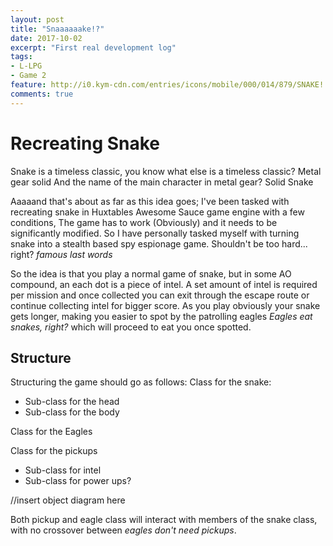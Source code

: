 ```yaml
---
layout: post
title: "Snaaaaaake!?"
date: 2017-10-02
excerpt: "First real development log"
tags:
- L-LPG
- Game 2
feature: http://i0.kym-cdn.com/entries/icons/mobile/000/014/879/SNAKE!.jpg
comments: true
---
```


# Recreating Snake
Snake is a timeless classic, you know what else is a timeless classic?
Metal gear solid
And the name of the main character in metal gear?
Solid Snake

Aaaaand that's about as far as this idea goes; I've been tasked with recreating snake in Huxtables Awesome Sauce game engine
with a few conditions, The game has to work (Obviously) and it needs to be significantly modified. So I have personally tasked myself with turning snake into a stealth based spy espionage game. Shouldn't be too hard... right? _famous last words_

So the idea is that you play a normal game of snake, but in some AO compound, an each dot is a piece of intel.
A set amount of intel is required per mission and once collected you can exit through the escape route or continue
collecting intel for bigger score. As you play obviously your snake gets longer, making you easier to spot by the
patrolling eagles _Eagles eat snakes, right?_ which will proceed to eat you once spotted.

## Structure
Structuring the game should go as follows:
Class for the snake:
- Sub-class for the head
- Sub-class for the body

Class for the Eagles

Class for the pickups
- Sub-class for intel
- Sub-class for power ups?

//insert object diagram here

Both pickup and eagle class will interact with members of the snake class, with no crossover between _eagles don't need pickups_.
